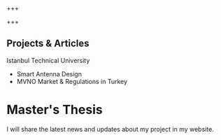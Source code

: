 +++

+++

## Projects & Articles

Istanbul Technical University

* Smart Antenna Design
* MVNO Market & Regulations in Turkey

# Master's Thesis

I will share the latest news and updates about my project in my website.
